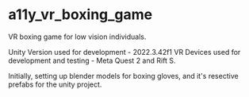 # a11y_vr_boxing_game
VR boxing game for low vision individuals.

Unity Version used for development - 2022.3.42f1
VR Devices used for development and testing - Meta Quest 2 and Rift S. 

Initially, setting up blender models for boxing gloves, and it's resective prefabs for the unity project. 
